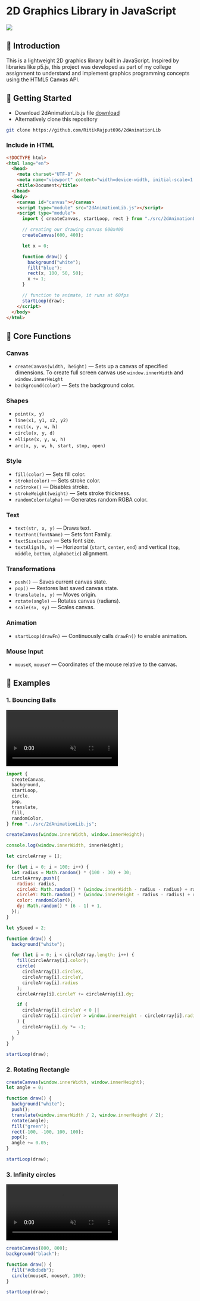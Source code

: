 # 2D Graphics Library in JavaScript

<img src="./examples/images/Screenshot From 2025-05-29 07-41-28.png" />

## 📌 Introduction

This is a lightweight 2D graphics library built in JavaScript. Inspired by libraries like p5.js, this project was developed as part of my college assignment to understand and implement graphics programming concepts using the HTML5 Canvas API.

## 🚀 Getting Started

- Download 2dAnimationLib.js file <a href="https://github.com/RitikRajput696/2dAnimationLib/releases/download/v1/2dAnimationLib.js">download</a>
- Alternatively clone this repository

```bash
git clone https://github.com/RitikRajput696/2dAnimationLib
```

### Include in HTML

```html
<!DOCTYPE html>
<html lang="en">
  <head>
    <meta charset="UTF-8" />
    <meta name="viewport" content="width=device-width, initial-scale=1.0" />
    <title>Document</title>
  </head>
  <body>
    <canvas id="canvas"></canvas>
    <script type="module" src="2dAnimationLib.js"></script>
    <script type="module">
      import { createCanvas, startLoop, rect } from "./src/2dAnimationLib.js";

      // creating our drawing canvas 600x400
      createCanvas(600, 400);

      let x = 0;

      function draw() {
        background("white");
        fill("blue");
        rect(x, 100, 50, 50);
        x += 1;
      }

      // function to animate, it runs at 60fps
      startLoop(draw);
    </script>
  </body>
</html>
```

## 🧱 Core Functions

### Canvas

- `createCanvas(width, height)` — Sets up a canvas of specified dimensions. To create full screen canvas use `window.innerWidth` and `window.innerHeight`
- `background(color)` — Sets the background color.

### Shapes

- `point(x, y)`
- `line(x1, y1, x2, y2)`
- `rect(x, y, w, h)`
- `circle(x, y, d)`
- `ellipse(x, y, w, h)`
- `arc(x, y, w, h, start, stop, open)`

### Style

- `fill(color)` — Sets fill color.
- `stroke(color)` — Sets stroke color.
- `noStroke()` — Disables stroke.
- `strokeWeight(weight)` — Sets stroke thickness.
- `randomColor(alpha)` — Generates random RGBA color.

### Text

- `text(str, x, y)` — Draws text.
- `textFont(fontName)` — Sets font Family.
- `textSize(size)` — Sets font size.
- `textAlign(h, v)` — Horizontal (`start`, `center`, `end`) and vertical (`top`, `middle`, `bottom`, `alphabetic`) alignment.

### Transformations

- `push()` — Saves current canvas state.
- `pop()` — Restores last saved canvas state.
- `translate(x, y)` — Moves origin.
- `rotate(angle)` — Rotates canvas (radians).
- `scale(sx, sy)` — Scales canvas.

### Animation

- `startLoop(drawFn)` — Continuously calls `drawFn()` to enable animation.

### Mouse Input

- `mouseX`, `mouseY` — Coordinates of the mouse relative to the canvas.

## 🔁 Examples

### 1. Bouncing Balls

<video src="./examples/vids/bouncyballs.mp4" controls autoplay muted loop></video>

```js
import {
  createCanvas,
  background,
  startLoop,
  circle,
  pop,
  translate,
  fill,
  randomColor,
} from "../src/2dAnimationLib.js";

createCanvas(window.innerWidth, window.innerHeight);

console.log(window.innerWidth, innerHeight);

let circleArray = [];

for (let i = 0; i < 100; i++) {
  let radius = Math.random() * (100 - 30) + 30;
  circleArray.push({
    radius: radius,
    circleX: Math.random() * (window.innerWidth - radius - radius) + radius,
    circleY: Math.random() * (window.innerHeight - radius - radius) + radius,
    color: randomColor(),
    dy: Math.random() * (6 - 1) + 1,
  });
}

let ySpeed = 2;

function draw() {
  background("white");

  for (let i = 0; i < circleArray.length; i++) {
    fill(circleArray[i].color);
    circle(
      circleArray[i].circleX,
      circleArray[i].circleY,
      circleArray[i].radius
    );
    circleArray[i].circleY += circleArray[i].dy;

    if (
      circleArray[i].circleY < 0 ||
      circleArray[i].circleY > window.innerHeight - circleArray[i].radius
    ) {
      circleArray[i].dy *= -1;
    }
  }
}

startLoop(draw);
```

### 2. Rotating Rectangle

```js
createCanvas(window.innerWidth, window.innerHeight);
let angle = 0;

function draw() {
  background("white");
  push();
  translate(window.innerWidth / 2, window.innerHeight / 2);
  rotate(angle);
  fill("green");
  rect(-100, -100, 100, 100);
  pop();
  angle += 0.05;
}

startLoop(draw);
```

### 3. Infinity circles

<video src="./examples/vids/infinityCircles.mp4" controls autoplay muted loop> </video>

```js
createCanvas(800, 800);
background("black");

function draw() {
  fill("#dbdbdb");
  circle(mouseX, mouseY, 100);
}

startLoop(draw);
```
